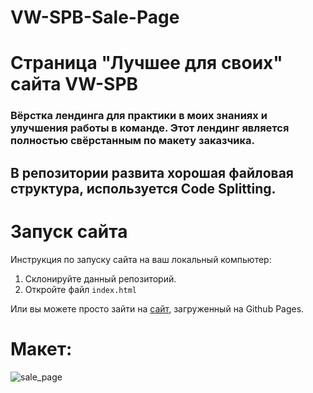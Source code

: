 # VW-SPB-Sale-Page
# Страница "Лучшее для своих" сайта VW-SPB
### Вёрстка лендинга для практики в моих знаниях и улучшения работы в команде. Этот лендинг является полностью свёрстанным по макету заказчика. 
## В репозитории развита хорошая файловая структура, используется Code Splitting.

# Запуск сайта
Инструкция по запуску сайта на ваш локальный компьютер:
   1. Склонируйте данный репозиторий.
   2. Откройте файл ```index.html```
   
Или вы можете просто зайти на [сайт](kriswis.github.io/VW-SPB-Sale-Page/), загруженный на Github Pages.
# Макет:
![sale_page](https://github.com/KrisWis/VW-SPB-Sale-Page/assets/94256853/5cf82ef1-5069-45dc-af81-c74294dcd754)
